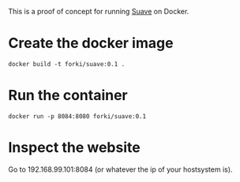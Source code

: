This is a proof of concept for running [Suave](http://suave.io/) on Docker.

# Create the docker image

    docker build -t forki/suave:0.1 .

# Run the container

    docker run -p 8084:8080 forki/suave:0.1

# Inspect the website

Go to 192.168.99.101:8084 (or whatever the ip of your hostsystem is).
